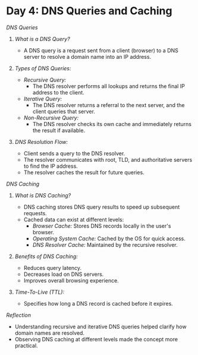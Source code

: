 # Day 4: DNS Queries and Caching  

*DNS Queries*  
1. *What is a DNS Query?*  
   - A DNS query is a request sent from a client (browser) to a DNS server to resolve a domain name into an IP address.  

2. *Types of DNS Queries:*  
   - *Recursive Query:*  
     - The DNS resolver performs all lookups and returns the final IP address to the client.  
   - *Iterative Query:*  
     - The DNS resolver returns a referral to the next server, and the client queries that server.  
   - *Non-Recursive Query:*  
     - The DNS resolver checks its own cache and immediately returns the result if available.  

3. *DNS Resolution Flow:*  
   - Client sends a query to the DNS resolver.  
   - The resolver communicates with root, TLD, and authoritative servers to find the IP address.  
   - The resolver caches the result for future queries.  

 *DNS Caching*  
1. *What is DNS Caching?*  
   - DNS caching stores DNS query results to speed up subsequent requests.  
   - Cached data can exist at different levels:  
     - *Browser Cache:* Stores DNS records locally in the user's browser.  
     - *Operating System Cache:* Cached by the OS for quick access.  
     - *DNS Resolver Cache:* Maintained by the recursive resolver.  

2. *Benefits of DNS Caching:*  
   - Reduces query latency.  
   - Decreases load on DNS servers.  
   - Improves overall browsing experience.  

3. *Time-To-Live (TTL):*  
   - Specifies how long a DNS record is cached before it expires.  

*Reflection*  
- Understanding recursive and iterative DNS queries helped clarify how domain names are resolved.  
- Observing DNS caching at different levels made the concept more practical.  
